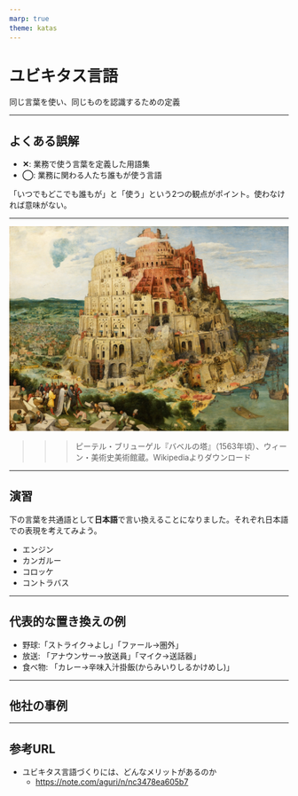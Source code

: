 ```yaml
---
marp: true
theme: katas
---
```

<!-- 
size: 16:9
paginate: true
-->
<!-- header: 勉強会#-->

# ユビキタス言語
同じ言葉を使い、同じものを認識するための定義

---

## よくある誤解

* **✕**: 業務で使う言葉を定義した用語集
* **◯**: 業務に関わる人たち誰もが使う言語

「いつでもどこでも誰もが」と「使う」という2つの観点がポイント。使わなければ意味がない。

<!-- ユビキタス用語集と呼んでいないのに注意 -->

---

![](assets/17-tower_of_babel.jpg)

>>> ピーテル・ブリューゲル『バベルの塔』（1563年頃）、ウィーン・美術史美術館蔵。Wikipediaよりダウンロード
<!-- 
天にも届く神の領域まで手を伸ばす塔を建設しようとしたが、神によって阻まれ失敗してしまった。空想的で実現不可能な計画を「バベルの塔」と揶揄することがある。
神がこの建設を阻止した方法はなんだったか。それは「言語」だった。共通の言語の下で建設を進めていた中、神はそれぞれが異なる言語を話すようにした。これによって現場は混乱し、塔の建設を止め、世界各地に散ってしまった。
名前を付け、共通の認識とすることがいかに大事か、という話。 -->

<!-- * ユビキタス言語とバベルの塔 -->

<!-- ソクラテスは文字を使うのを禁じていた。対話を重視していたことから、文字を使うと記憶が破壊されると。流行り始めた書き言葉が「なんだそんなもの」と嫌いだったみたい。老害ですね。 -->
<!-- エピソードとして、演説を暗唱している青年がカンニングペーパーをチラッと見てるのをソクラテスが目撃して、「なんで文字なんか使ってるんだお前！」と激怒したらしい。カンニングしたことを怒るのではなく -->

<!-- ちなみにこのソクラテス、醜男だったことで知られています。弟子のプラトンに「我が師ソクラテスは世界で１番醜い。しかし１番賢い」と言われていたそうです。完全に舐められてます -->
<!-- 名言に「太ったブタであるよりも痩せたソクラテスであれ」。実際のソクラテスの風貌は背が低く、頭髪は禿げ上がり、丸々と太ったブタのようだったらしいが、後の世の人にもひどい言われよう -->

<!-- ソクラテスの妻が世界三大悪妻というのも。 -->

---

## 演習

下の言葉を共通語として**日本語**で言い換えることになりました。それぞれ日本語での表現を考えてみよう。

* エンジン
* カンガルー
* コロッケ
* コントラバス

<!-- 解答を見せる際のコメント： -->
<!-- 太平洋戦争前後のおり、アメリカやイギリスとの対立が深まる中で英語を敵性語とみなし「言動が軽々しく浮わついている(軽佻浮薄(けいちょうふはく))」といって排除する行動が高まった。政府の統制によるものだけでなく、民間団体や町内会からも発生していたというバカみたいなことをやってたわけで。今日の問題はその中で登場した置き換えを例に挙げてます -->

---

## 代表的な置き換えの例

* 野球:「ストライク→よし」「ファール→圏外」
* 放送: 「アナウンサー→放送員」「マイク→送話器」
* 食べ物: 「カレー→辛味入汁掛飯(からみいりしるかけめし)」

---
## 他社の事例


---

## 参考URL

* ユビキタス言語づくりには、どんなメリットがあるのか
    * https://note.com/aguri/n/nc3478ea605b7